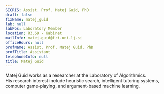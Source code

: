 ```yaml
---
SICRIS: Assist. Prof. Matej Guid, PhD
draft: false
fixName: matej_guid
lab: null
labPos: Laboratory Member
location: R3.69 - Kabinet
mailInfo: matej.guid@fri.uni-lj.si
officeHours: null
profName: Assist. Prof. Matej Guid, PhD
profTitle: Assistant
telephoneInfo: null
title: Matej Guid
---
```




Matej Guid works as a researcher at the Laboratory of Algorithmics. His research interest include heuristic search, intelligent tutoring systems, computer game-playing, and argument-based machine learning.